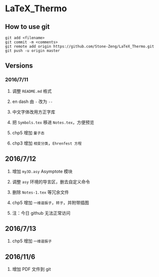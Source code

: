 # LaTeX_Thermo

## How to use git

	git add <filename>
	git commit -m <comments>
	git remote add origin https://github.com/Stone-Zeng/LaTeX_Thermo.git
	git push -u origin master

## Versions

### 2016/7/11

1. 调整 `README.md` 格式

2. en dash 由 `-` 改为 `--`

3. 中文字体改用方正字库

4. 把 `Symbols.tex` 移进 `Notes.tex`，方便预览

5. chp5 增加 `量子态`

6. chp3 增加 `相变分类`，`Ehrenfest 方程` 

## 2016/7/12

1. 增加 `my3D.asy` Asymptote 模块

2. 调整 `asy` 环境的导言区，删去自定义命令

3. 删除 `Notes-1.tex` 等冗余文件

4. chp5 增加 `一维谐振子`，`转子`，并附带插图

5. 注：今日 github 无法正常访问

## 2016/7/13

1. chp5 增加 `一维谐振子`

## 2016/11/6

1. 增加 PDF 文件到 git